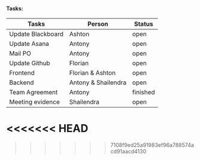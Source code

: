 #### Tasks:

| Tasks             | Person              | Status   |
| ----------------- | ------------------- | -------- |
| Update Blackboard | Ashton              | open     |
| Update Asana      | Antony              | open     |
| Mail PO           | Antony              | open     |
| Update Github     | Florian             | open     |
| Frontend          | Florian & Ashton    | open     |
| Backend           | Antony & Shailendra | open     |
| Team Agreement    | Antony              | finished |
| Meeting evidence  | Shailendra          | open     |
<<<<<<< HEAD
=======

>>>>>>> 7108f9ed25a91983ef96a788574acd91aacd4130
